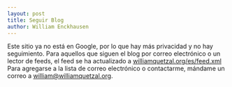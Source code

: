 ```yaml
---
layout: post
title: Seguir Blog
author: William Enckhausen
---
```


Este sitio ya no está en Google, por lo que hay más privacidad y no hay seguimiento. Para aquellos que siguen el blog por correo electrónico o un lector de feeds, el feed se ha actualizado a <a href="https://www.williamquetzal.org/es/feed.xml">williamquetzal.org/es/feed.xml</a>  Para agregarse a la lista de correo electrónico o contactarme, mándame un correo a william@williamquetzal.org. 
